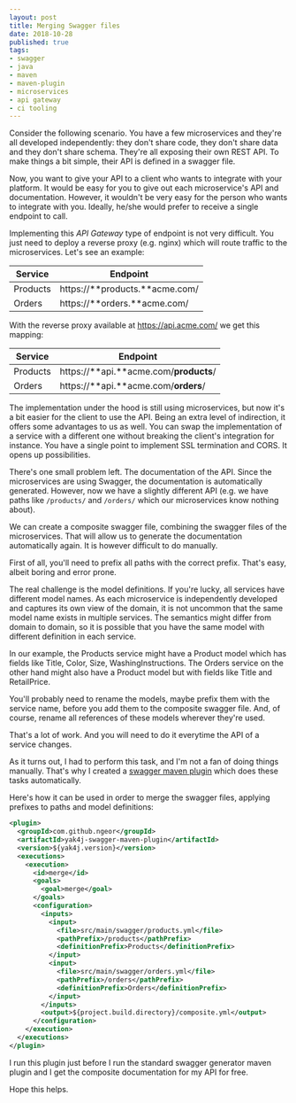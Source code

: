 ```yaml
---
layout: post
title: Merging Swagger files
date: 2018-10-28
published: true
tags:
- swagger
- java
- maven
- maven-plugin
- microservices
- api gateway
- ci tooling
---
```


Consider the following scenario. You have a few microservices and they're all
developed independently: they don't share code, they don't share data and they
don't share schema. They're all exposing their own REST API. To make things a
bit simple, their API is defined in a swagger file.

Now, you want to give your API to a client who wants to integrate with your
platform. It would be easy for you to give out each microservice's API and
documentation. However, it wouldn't be very easy for the person who wants to
integrate with you. Ideally, he/she would prefer to receive a single endpoint to
call.

Implementing this _API Gateway_ type of endpoint is not very difficult. You just
need to deploy a reverse proxy (e.g. nginx) which will route traffic to the
microservices. Let's see an example:

| Service  | Endpoint                       |
|----------|--------------------------------|
| Products | https://**products.**acme.com/ |
| Orders   | https://**orders.**acme.com/   |

With the reverse proxy available at https://api.acme.com/ we get this mapping:

| Service  | Endpoint                               |
|----------|----------------------------------------|
| Products | https://**api.**acme.com/**products**/ |
| Orders   | https://**api.**acme.com/**orders**/   |

The implementation under the hood is still using microservices, but now it's a
bit easier for the client to use the API. Being an extra level of indirection,
it offers some advantages to us as well. You can swap the implementation of a
service with a different one without breaking the client's integration for
instance. You have a single point to implement SSL termination and CORS. It
opens up possibilities.

There's one small problem left. The documentation of the API. Since the
microservices are using Swagger, the documentation is automatically generated.
However, now we have a slightly different API (e.g. we have paths like
`/products/` and `/orders/` which our microservices know nothing about).

We can create a composite swagger file, combining the swagger files of the
microservices. That will allow us to generate the documentation automatically
again. It is however difficult to do manually.

First of all, you'll need to prefix all paths with the correct prefix. That's
easy, albeit boring and error prone.

The real challenge is the model definitions. If you're lucky, all services
have different model names. As each microservice is independently developed
and captures its own view of the domain, it is not uncommon that the same
model name exists in multiple services. The semantics might differ from domain
to domain, so it is possible that you have the same model with different
definition in each service.

In our example, the Products service might have a Product model which has
fields like Title, Color, Size, WashingInstructions. The Orders service on the
other hand might also have a Product model but with fields like Title and
RetailPrice.

You'll probably need to rename the models, maybe prefix them with the service
name, before you add them to the composite swagger file. And, of course,
rename all references of these models wherever they're used.

That's a lot of work. And you will need to do it everytime the API of a service
changes.

As it turns out, I had to perform this task, and I'm not a fan of doing things
manually. That's why I created a [swagger maven plugin](https://github.com/ngeor/java/tree/trunk/maven-plugins/yak4j-swagger-maven-plugin)
which does these tasks automatically.

Here's how it can be used in order to merge the swagger files, applying
prefixes to paths and model definitions:

```xml
<plugin>
  <groupId>com.github.ngeor</groupId>
  <artifactId>yak4j-swagger-maven-plugin</artifactId>
  <version>${yak4j.version}</version>
  <executions>
    <execution>
      <id>merge</id>
      <goals>
        <goal>merge</goal>
      </goals>
      <configuration>
        <inputs>
          <input>
            <file>src/main/swagger/products.yml</file>
            <pathPrefix>/products</pathPrefix>
            <definitionPrefix>Products</definitionPrefix>
          </input>
          <input>
            <file>src/main/swagger/orders.yml</file>
            <pathPrefix>/orders</pathPrefix>
            <definitionPrefix>Orders</definitionPrefix>
          </input>
        </inputs>
        <output>${project.build.directory}/composite.yml</output>
      </configuration>
    </execution>
  </executions>
</plugin>
```

I run this plugin just before I run the standard swagger generator maven plugin
and I get the composite documentation for my API for free.

Hope this helps.
